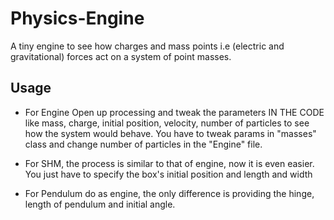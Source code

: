 # Physics-Engine
A tiny engine to see how charges and mass points i.e (electric and gravitational) forces act on a system of point masses.
## Usage
* For Engine
Open up processing and tweak the parameters IN THE CODE like mass, charge, initial position, velocity, number of particles to see how the system would behave. You have to tweak params in "masses" class and change number of particles in the "Engine" file.

* For SHM,
the process is similar to that of engine, now it is even easier. You just have to specify the box's initial position and length and width

* For Pendulum do as engine, the only difference is providing the hinge, length of pendulum and initial angle.

